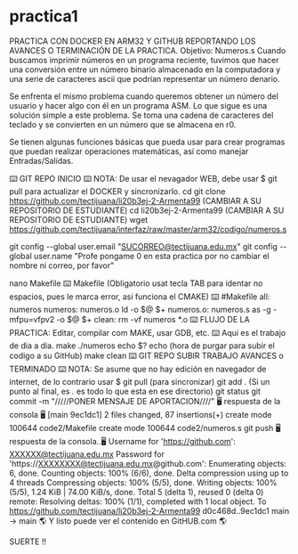 # practica1
PRACTICA CON DOCKER EN ARM32 Y GITHUB REPORTANDO LOS AVANCES O TERMINACIÓN DE LA PRACTICA.
Objetivo: Numeros.s
Cuando buscamos imprimir números en un programa reciente, tuvimos que hacer una conversión entre un número binario almacenado en la computadora y una serie de caracteres ascii que podrían representar un número denario.

Se enfrenta el mismo problema cuando queremos obtener un número del usuario y hacer algo con él en un programa ASM. Lo que sigue es una solución simple a este problema. Se toma una cadena de caracteres del teclado y se convierten en un número que se almacena en r0.

Se tienen algunas funciones básicas que pueda usar para crear programas que puedan realizar operaciones matemáticas, así como manejar Entradas/Salidas.

⌨️ GIT REPO INICIO ⌨️
NOTA: De usar el nevagador WEB, debe usar $ git pull para actualizar el DOCKER y sincronizarlo.
cd
git clone https://github.com/tectijuana/li20b3ej-2-Armenta99 (CAMBIAR A SU REPOSITORIO DE ESTUDIANTE)
cd li20b3ej-2-Armenta99                                      (CAMBIAR A SU REPOSITORIO DE ESTUDIANTE)
wget https://github.com/tectijuana/interfaz/raw/master/arm32/codigo/numeros.s

git config --global user.email "SUCORREO@tectijuana.edu.mx"
git config --global user.name "Profe pongame 0 en esta practica por no cambiar el nombre ni correo, por favor"

nano Makefile
⌨️ Makefile (Obligatorio usat tecla TAB para identar no espacios, pues le marca error, asi funciona el CMAKE) ⌨️
#Makefile
all: numeros
numeros: numeros.o
  ld -o $@ $+
numeros.o: numeros.s
  as -g -mfpu=vfpv2 -o  $@ $+
clean:
  rm -vf numeros *.o
⌨️ FLUJO DE LA PRACTICA: Editar, compilar com MAKE, usar GDB, etc. ⌨️
Aqui es el trabajo de dia a dia.
make
./numeros 
echo $?
echo   (hora de purgar para subir el codigo a su GitHub)
make clean
⌨️ GIT REPO SUBIR TRABAJO AVANCES o TERMINADO ⌨️
NOTA: Se asume que no hay edición en navegador de internet, de lo contrario usar $ git pull (para sincronizar)
git add .      (Si un punto al final, es *.*  es todo lo que esta en ese directorio)
git status
git commit -m "/////PONER MENSAJE DE APORTACION////"
🖥️ respuesta de la consola 🖥️
[main 9ec1dc1] 
 2 files changed, 87 insertions(+)
 create mode 100644 code2/Makefile
 create mode 100644 code2/numeros.s
git push
🖥️ respuesta de la consola..🖥️
Username for 'https://github.com': XXXXXX@tectijuana.edu.mx
Password for 'https://XXXXXXXX@tectijuana.edu.mx@github.com': 
Enumerating objects: 6, done.
Counting objects: 100% (6/6), done.
Delta compression using up to 4 threads
Compressing objects: 100% (5/5), done.
Writing objects: 100% (5/5), 1.24 KiB | 74.00 KiB/s, done.
Total 5 (delta 1), reused 0 (delta 0)
remote: Resolving deltas: 100% (1/1), completed with 1 local object.
To https://github.com/tectijuana/li20b3ej-2-Armenta99
   d0c468d..9ec1dc1  main -> main
🌎 Y listo puede ver el contenido en GitHUB.com 🌎

SUERTE !!
